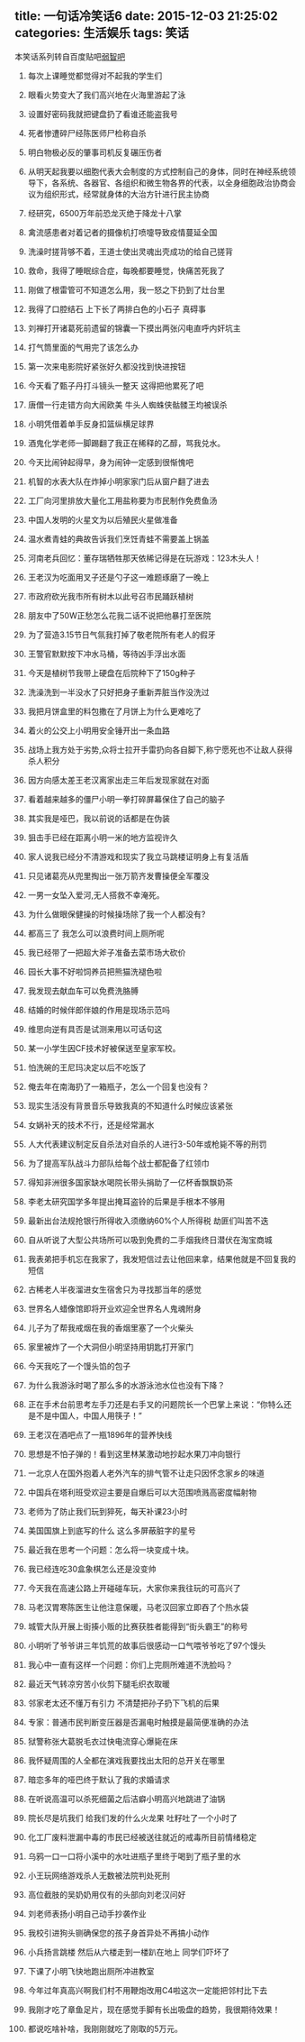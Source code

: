 title: 一句话冷笑话6
date: 2015-12-03 21:25:02
categories: 生活娱乐
tags: 笑话
---

本笑话系列转自百度贴吧[弱智吧](http://tieba.baidu.com/f?kw=%C8%F5%D6%C7)
<!-- more -->
1. 每次上课睡觉都觉得对不起我的学生们

2. 眼看火势变大了我们高兴地在火海里游起了泳

3. 设置好密码我就把键盘扔了看谁还能盗我号

4. 死者惨遭碎尸经陈医师尸检称自杀

5. 明白物极必反的肇事司机反复碾压伤者

6. 从明天起我要以细胞代表大会制度的方式控制自己的身体，同时在神经系统领导下，各系统、各器官、各组织和微生物各界的代表，以全身细胞政治协商会议为组织形式，经常就身体的大治方针进行民主协商

7. 经研究，6500万年前恐龙灭绝于降龙十八掌

8. 禽流感患者对着记者的摄像机打喷嚏导致疫情蔓延全国

9. 洗澡时搓背够不着，王道士使出灵魂出壳成功的给自己搓背

10. 救命，我得了睡眠综合症，每晚都要睡觉，快痛苦死我了

11. 刚做了根雷管可不知道怎么用，我一怒之下扔到了灶台里

12. 我得了口腔结石 上下长了两排白色的小石子 真碍事

13. 刘禅打开诸葛死前遗留的锦囊一下摸出两张闪电直呼内奸坑主

14. 打气筒里面的气用完了该怎么办

15. 第一次来电影院好紧张好久都没找到快进按钮

16. 今天看了甄子丹打斗镜头一整天 这得把他累死了吧

17. 唐僧一行走错方向大闹欧美 牛头人蜘蛛侠骷髅王均被误杀

18. 小明凭借着单手反身扣篮纵横足球界

19. 酒鬼化学老师一脚踢翻了我正在稀释的乙醇，骂我兑水。

20. 今天比闹钟起得早，身为闹钟一定感到很惭愧吧

21. 机智的水表大队在炸掉小明家家门后从窗户翻了进去

22. 工厂向河里排放大量化工用盐称要为市民制作免费鱼汤

23. 中国人发明的火星文为以后殖民火星做准备

24. 温水煮青蛙的典故告诉我们烹饪青蛙不需要盖上锅盖

25. 河南老兵回忆：董存瑞牺牲那天依稀记得是在玩游戏：123木头人！

26. 王老汉为吃面用叉子还是勺子这一难题琢磨了一晚上

27. 市政府砍光我市所有树木以此号召市民踊跃植树

28. 朋友中了50W正愁怎么花我二话不说把他暴打至医院

29. 为了营造3\.15节日气氛我打掉了敬老院所有老人的假牙

30. 王警官默默按下冲水马桶，等待凶手浮出水面

31. 今天是植树节我带上硬盘在后院种下了150g种子

32. 洗澡洗到一半没水了只好把身子重新弄脏当作没洗过

33. 我把月饼盒里的料包撒在了月饼上为什么更难吃了

34. 着火的公交上小明用安全锤开出一条血路

35. 战场上我方处于劣势,众将士拉开手雷扔向各自脚下,称宁愿死也不让敌人获得杀人积分

36. 因方向感太差王老汉离家出走三年后发现家就在对面

37. 看着越来越多的僵尸小明一拳打碎屏幕保住了自己的脑子

38. 其实我是哑巴，我以前说的话都是在伪装

39. 狙击手已经在距离小明一米的地方监视许久

40. 家人说我已经分不清游戏和现实了我立马跳楼证明身上有复活盾

41. 只见诸葛亮从兜里掏出一张万箭齐发曹操便全军覆没

42. 一男一女坠入爱河,无人搭救不幸淹死。

43. 为什么做眼保健操的时候操场除了我一个人都没有?

44. 都高三了 我怎么可以浪费时间上厕所呢

45. 我已经带了一把超大斧子准备去菜市场大砍价

46. 园长大事不好啦饲养员把熊猫洗褪色啦

47. 我发现去献血车可以免费洗胳膊

48. 结婚的时候伴郎伴娘的作用是现场示范吗

49. 维思向逆有具否是试测来用以可话句这

50. 某一小学生因CF技术好被保送至皇家军校。

51. 怕洗碗的王尼玛决定以后不吃饭了

52. 俺去年在南海扔了一箱瓶子，怎么一个回复也没有？

53. 现实生活没有背景音乐导致我真的不知道什么时候应该紧张

54. 女娲补天的技术不行，还是经常漏水

55. 人大代表建议制定反自杀法对自杀的人进行3-50年或枪毙不等的刑罚

56. 为了提高军队战斗力部队给每个战士都配备了红领巾

57. 得知非洲很多国家缺水喝院长带头捐助了一亿杯香飘飘奶茶

58. 李老太研究国学多年提出掩耳盗铃的后果是手根本不够用

59. 最新出台法规抢银行所得收入须缴纳60%个人所得税 劫匪们叫苦不迭

60. 自从听说了大型公共场所可以吸到免费的二手烟我终日潜伏在淘宝商城

61. 我表弟把手机忘在我家了，我发短信过去让他回来拿，结果他就是不回复我的短信

62. 古稀老人半夜溜进女生宿舍只为寻找那当年的感觉

63. 世界名人蜡像馆即将开业欢迎全世界名人鬼魂附身

64. 儿子为了帮我戒烟在我的香烟里塞了一个火柴头

65. 家里被炸了一个大洞但小明坚持用钥匙打开家门

66. 今天我吃了一个馒头馅的包子

67. 为什么我游泳时喝了那么多的水游泳池水位也没有下降？

68. 正在手术台前思考左手刀还是右手叉的问题院长一个巴掌上来说：“你特么还是不是中国人，中国人用筷子！”

69. 王老汉在酒吧点了一瓶1896年的营养快线

70. 思想是不怕子弹的！看到这里林某激动地抄起水果刀冲向银行

71. 一北京人在国外抱着人老外汽车的排气管不让走只因怀念家乡的味道

72. 中国兵在塔利班受欢迎主要是自爆后可以大范围喷溅高密度幅射物

73. 老师为了防止我们玩到猝死，每天补课23小时

74. 美国国旗上到底写的什么 这么多屏蔽脏字的星号

75. 最近我在思考一个问题：怎么将一块变成十块。

76. 我已经连吃30盒象棋怎么还是没变帅

77. 今天我在高速公路上开碰碰车玩，大家你来我往玩的可高兴了

78. 马老汉胃寒陈医生让他注意保暖，马老汉回家立即吞了个热水袋

79. 城管大队开展上街揍小贩的比赛获胜者能得到“街头霸王”的称号

80. 小明听了爷爷讲三年饥荒的故事后很感动一口气喂爷爷吃了97个馒头

81. 我心中一直有这样一个问题：你们上完厕所难道不洗脸吗？

82. 最近天气转凉穷苦小伙剪下腿毛织衣取暖

83. 邻家老太还不懂万有引力 不清楚把孙子扔下飞机的后果

84. 专家：普通市民判断变压器是否漏电时触摸是最简便准确的办法

85. 狱警称张大葛脱毛衣过快电流穿心爆毙在床

86. 我怀疑周围的人全都在演戏我要找出太阳的总开关在哪里

87. 暗恋多年的哑巴终于默认了我的求婚请求

88. 在听说高温可以杀死细菌之后洁癖小明高兴地跳进了油锅

89. 院长尽是坑我们 给我们发的什么火龙果 吐籽吐了一个小时了

90. 化工厂废料泄漏中毒的市民已经被送往就近的戒毒所目前情绪稳定

91. 乌鸦一口一口将小溪中的水吐进瓶子里终于喝到了瓶子里的水

92. 小王玩网络游戏杀人无数被法院判处死刑

93. 高位截肢的吴奶奶用仅有的头部向刘老汉问好

94. 刘老师表扬小明自己动手抄袭作业

95. 我校引进狗头铡确保您的孩子身首异处不再搞小动作

96. 小兵扬言跳楼 然后从六楼走到一楼趴在地上 同学们吓坏了

97. 下课了小明飞快地跑出厕所冲进教室

98. 今年过年真高兴啊我们村不用鞭炮改用C4啦这次一定能把邻村比下去

99. 我刚才吃了章鱼足片，现在感觉手脚有长出吸盘的趋势，我很期待效果！

100. 都说吃啥补啥，我刚刚就吃了刚取的5万元。
